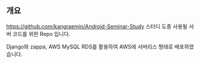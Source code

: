 ## 개요 

https://github.com/kangraemin/Android-Seminar-Study 스터디 도중 사용될 서버 코드를 위한 Repo 입니다. 

Django와 zappa, AWS MySQL RDS를 활용하여 AWS에 서버리스 형태로 배포하였습니다. 
